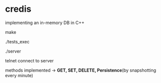 # credis
implementing an in-memory DB in C++

make

./tests_exec

./server

telnet connect to server

methods implemented -> **GET, SET, DELETE, Persistence**(by snapshotting every minute)
